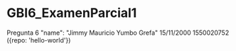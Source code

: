 # GBI6_ExamenParcial1
Pregunta 6
"name": "Jimmy Mauricio Yumbo Grefa"
15/11/2000
1550020752
({repo: 'hello-world'})
